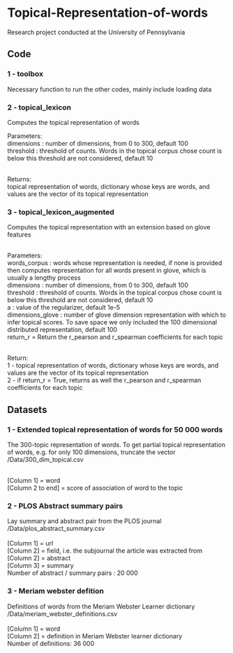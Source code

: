 # Topical-Representation-of-words
Research project conducted at the University of Pennsylvania

## Code
### 1 - toolbox
Necessary function to run the other codes, mainly include loading data

### 2 - topical_lexicon
Computes the topical representation of words

Parameters:<br />
dimensions : number of dimensions, from 0 to 300, default 100<br />
threshold : threshold of counts. Words in the topical corpus chose count is below this threshold are not considered, default 10<br /><br />

Returns:<br />
topical representation of words, dictionary whose keys are words, and values are the vector of its topical representation

### 3 - topical_lexicon_augmented
Computes the topical representation with an extension based on glove features<br /><br />

Parameters:<br />
words_corpus : words whose representation is needed, if none is provided then computes representation for all words present in glove, which is usually a lengthy process<br />
dimensions : number of dimensions, from 0 to 300, default 100<br />
threshold : threshold of counts. Words in the topical corpus chose count is below this threshold are not considered, default 10<br />
a : value of the regularizer, default 1e-5<br />
dimensions_glove : number of glove dimension representation with which to infer topical scores. To save space we only included the 100 dimensional distributed representation, default 100<br />
return_r = Return the r_pearson and r_spearman coefficients for each topic<br /><br />

Return:<br />
1 - topical representation of words, dictionary whose keys are words, and values are the vector of its topical representation<br />
2 - if return_r = True, returns as well the r_pearson and r_spearman coefficients for each topic


## Datasets
### 1 - Extended topical representation of words for 50 000 words
The 300-topic representation of words. To get partial topical representation of words, e.g. for only 100 dimensions, truncate the vector<br />
/Data/300_dim_topical.csv<br /><br />

[Column 1] = word<br />
[Column 2 to end] = score of association of word to the topic<br />

### 2 - PLOS Abstract summary pairs
Lay summary and abstract pair from the PLOS journal <br />
/Data/plos_abstract_summary.csv<br /><br />
[Column 1] = url<br />
[Column 2] = field, i.e. the subjournal the article was extracted from<br />
[Column 2] = abstract<br />
[Column 3] = summary<br />
Number of abstract / summary pairs : 20 000 

### 3 - Meriam webster defition
Definitions of words from the Meriam Webster Learner dictionary <br />
/Data/meriam_webster_definitions.csv<br /><br />
[Column 1] = word<br />
[Column 2] = definition in Meriam Webster learner dictionary<br />
Number of definitions: 36 000<br />


